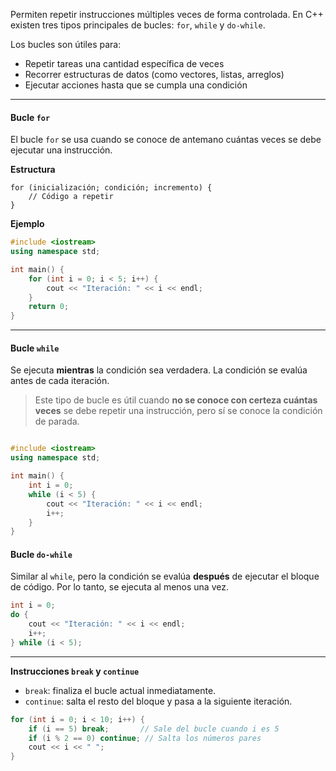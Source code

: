 Permiten repetir instrucciones múltiples veces de forma controlada. En C++ existen tres tipos principales de bucles: `for`, `while` y `do-while`. 

Los bucles son útiles para:

- Repetir tareas una cantidad específica de veces
- Recorrer estructuras de datos (como vectores, listas, arreglos)
- Ejecutar acciones hasta que se cumpla una condición

---

#### Bucle `for`

El bucle `for` se usa cuando se conoce de antemano cuántas veces se debe ejecutar una instrucción.

**Estructura**

```
for (inicialización; condición; incremento) {
    // Código a repetir
}
```

**Ejemplo**

```cpp
#include <iostream>
using namespace std;

int main() {
    for (int i = 0; i < 5; i++) {
        cout << "Iteración: " << i << endl;
    }
    return 0;
}
```

---

#### Bucle `while`

Se ejecuta **mientras** la condición sea verdadera. La condición se evalúa antes de cada iteración.

>Este tipo de bucle es útil cuando **no se conoce con certeza cuántas veces** se debe repetir una instrucción, pero sí se conoce la condición de parada.


```cpp

#include <iostream>
using namespace std;

int main() {
    int i = 0;
	while (i < 5) {
		cout << "Iteración: " << i << endl;
		i++;
	}
}

```


#### Bucle `do-while`

Similar al `while`, pero la condición se evalúa **después** de ejecutar el bloque de código. Por lo tanto, se ejecuta al menos una vez.

```cpp
int i = 0;
do {
    cout << "Iteración: " << i << endl;
    i++;
} while (i < 5);
```


---

 **Instrucciones `break` y `continue`**
 
 - `break`: finaliza el bucle actual inmediatamente.
- `continue`: salta el resto del bloque y pasa a la siguiente iteración.

```cpp
for (int i = 0; i < 10; i++) {
    if (i == 5) break;       // Sale del bucle cuando i es 5
    if (i % 2 == 0) continue; // Salta los números pares
    cout << i << " ";
}
```


